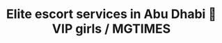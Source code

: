 ---
title: "Elite escort services in Abu Dhabi 🖤 VIP girls / MGTIMES"
description: "Escort services and model escorts in Abu Dhabi. Elite escort agency for successful men! Selection of VIP models to accompany. Strictly confidential 📞 +971 58 525 2213 ⚡"
h1: "Abu Dhabi"
titleEnd: "Abu Dhabi"

---